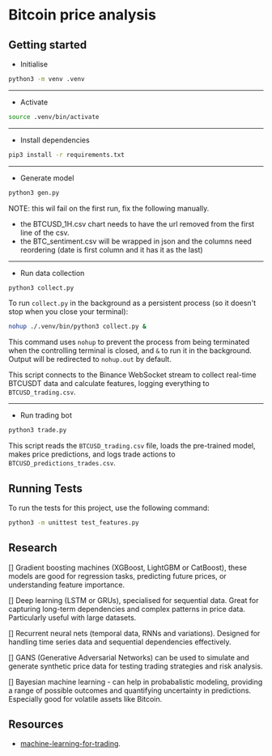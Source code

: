 # Bitcoin price analysis

## Getting started

- Initialise

```bash
python3 -m venv .venv
```

---

- Activate

```bash
source .venv/bin/activate
```

---

- Install dependencies

```bash
pip3 install -r requirements.txt
```

---

- Generate model

```bash
python3 gen.py
```

NOTE: this wil fail on the first run, fix the following manually.

- the BTCUSD_1H.csv chart needs to have the url removed from the first line of the csv.
- the BTC_sentiment.csv will be wrapped in json and the columns need reordering (date is first column and it has it as the last)

---

- Run data collection

```bash
python3 collect.py
```

To run `collect.py` in the background as a persistent process (so it doesn't stop when you close your terminal):

```bash
nohup ./.venv/bin/python3 collect.py &
```

This command uses `nohup` to prevent the process from being terminated when the controlling terminal is closed, and `&` to run it in the background. Output will be redirected to `nohup.out` by default.

This script connects to the Binance WebSocket stream to collect real-time BTCUSDT data and calculate features, logging everything to `BTCUSD_trading.csv`.

---

- Run trading bot

```bash
python3 trade.py
```

This script reads the `BTCUSD_trading.csv` file, loads the pre-trained model, makes price predictions, and logs trade actions to `BTCUSD_predictions_trades.csv`.

## Running Tests

To run the tests for this project, use the following command:

```bash
python3 -m unittest test_features.py
```

## Research

[] Gradient boosting machines (XGBoost, LightGBM or CatBoost), these models are good for regression tasks,
predicting future prices, or understanding feature importance.

[] Deep learning (LSTM or GRUs), specialised for sequential data. Great for capturing long-term dependencies
and complex patterns in price data. Particularly useful with large datasets.

[] Recurrent neural nets (temporal data, RNNs and variations). Designed for handling time series data and sequential dependencies
effectively.

[] GANS (Generative Adversarial Networks) can be used to simulate and generate synthetic price data for testing
trading strategies and risk analysis.

[] Bayesian machine learning - can help in probabalistic modeling, providing a range of possible outcomes and
quantifying uncertainty in predictions. Especially good for volatile assets like Bitcoin.

## Resources

- [machine-learning-for-trading](https://github.com/stefan-jansen/machine-learning-for-trading/).
